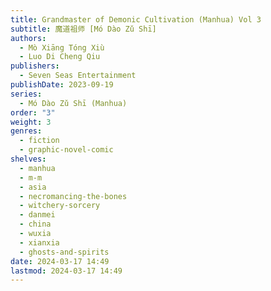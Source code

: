 ```yaml
---
title: Grandmaster of Demonic Cultivation (Manhua) Vol 3
subtitle: 魔道祖师 [Mó Dào Zǔ Shī]
authors:
  - Mò Xiāng Tóng Xiù
  - Luo Di Cheng Qiu
publishers:
  - Seven Seas Entertainment
publishDate: 2023-09-19
series:
  - Mó Dào Zǔ Shī (Manhua)
order: "3"
weight: 3
genres:
  - fiction
  - graphic-novel-comic
shelves:
  - manhua
  - m-m
  - asia
  - necromancing-the-bones
  - witchery-sorcery
  - danmei
  - china
  - wuxia
  - xianxia
  - ghosts-and-spirits
date: 2024-03-17 14:49
lastmod: 2024-03-17 14:49
---
```


